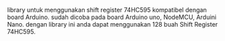 library untuk menggunakan shift register 74HC595 kompatibel dengan board Arduino.
sudah dicoba pada board Arduino uno, NodeMCU, Arduini Nano.
dengan library ini anda dapat menggunakan 128 buah Shift Register 74HC595.
